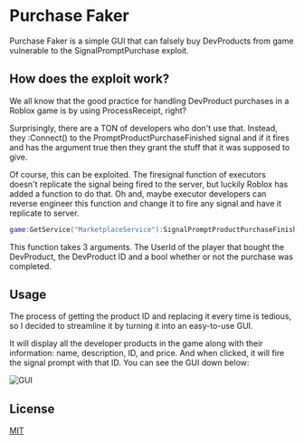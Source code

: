 # Purchase Faker

Purchase Faker is a simple GUI that can falsely buy DevProducts from game vulnerable to the SignalPromptPurchase exploit.

## How does the exploit work?

We all know that the good practice for handling DevProduct purchases in a Roblox game is by using ProcessReceipt, right?

Surprisingly, there are a TON of developers who don't use that. Instead, they :Connect() to the PromptProductPurchaseFinished signal and if it fires and has the argument true then they grant the stuff that it was supposed to give.

Of course, this can be exploited. The firesignal function of executors doesn't replicate the signal being fired to the server, but luckily Roblox has added a function to do that. Oh and, maybe executor developers can reverse engineer this function and change it to fire any signal and have it replicate to server.

```lua
game:GetService("MarketplaceService"):SignalPromptProductPurchaseFinished(game.Players.LocalPlayer.UserId, devproduct_id, true)
```

This function takes 3 arguments. The UserId of the player that bought the DevProduct, the DevProduct ID and a bool whether or not the purchase was completed.


## Usage

The process of getting the product ID and replacing it every time is tedious, so I decided to streamline it by turning it into an easy-to-use GUI.

It will display all the developer products in the game along with their information: name, description, ID, and price. And when clicked, it will fire the signal prompt with that ID. You can see the GUI down below:

![GUI](https://github.com/user-attachments/assets/893bf483-33f0-4c1a-9715-37cc32955b97)

## License

[MIT](https://choosealicense.com/licenses/mit/)

